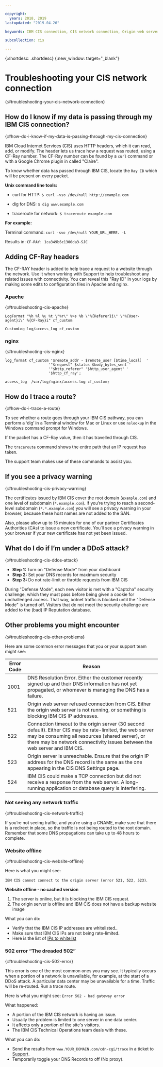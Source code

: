 ```yaml
---

copyright:
  years: 2018, 2019
lastupdated: "2019-04-26"

keywords: IBM CIS connection, CIS network connection, Origin web server, troubleshooting

subcollection: cis

---
```


{:shortdesc: .shortdesc}
{:new_window: target="_blank"}

# Troubleshooting your CIS network connection
{:#troubleshooting-your-cis-network-connection}

## How do I know if my data is passing through my IBM CIS connection?
{:#how-do-i-know-if-my-data-is-passing-through-my-cis-connection}

IBM Cloud Internet Services (CIS) uses HTTP headers, which it can read, add, or modify. The header lets us trace how a request was routed, using a CF-Ray number. The CF-Ray number can be found by a `curl` command or with a Google Chrome plugin in called "Claire".

To know whether data has passed through IBM CIS, locate the `Ray ID` which will be present on every packet.

**Unix command line tools:**

 * curl for HTTP:
`$ curl -vso /dev/null http://example.com`

 * dig for DNS:
`$ dig www.example.com`

 * traceroute for network:
`$ traceroute example.com`

**For example:**

Terminal command:  `curl -svo /dev/null YOUR_URL_HERE. -L`

Results in: `CF-RAY: 1ca349b6c1300da3-SJC`

## Adding CF-Ray headers

The CF-RAY header is added to help trace a request to a website through the network. Use it when working with Support to help troubleshoot any related issues with connectivity. You can reveal this "Ray ID" in your logs by making some edits to configuration files in Apache and nginx.

### Apache
{:#troubleshooting-cis-apache}

```
LogFormat "%h %l %u %t \"%r\" %>s %b \"%{Referer}i\" \"%{User-agent}i\" %{CF-Ray}i" cf_custom

CustomLog log/access_log cf_custom
```

### nginx
{:#troubleshooting-cis-nginx}

```
log_format cf_custom '$remote_addr - $remote_user [$time_local]  '
                    '"$request" $status $body_bytes_sent '
                    '"$http_referer" "$http_user_agent" '
                    '$http_cf_ray';

access_log  /var/log/nginx/access.log cf_custom;
```

## How do I trace a route?
{:#how-do-i-trace-a-route}

To see whether a route goes through your IBM CIS pathway, you can perform a ‘dig’ in a Terminal window for Mac or Linux
or use `nslookup` in the Windows command prompt for Windows.

If the packet has a CF-Ray value, then it has travelled through CIS.

The `traceroute` command shows the entire path that an IP request has taken.

The support team makes use of these commands to assist you.

## If you see a privacy warning
{:#troubleshooting-cis-privacy-warning}

The certificates issued by IBM CIS cover the root domain (`example.com`) and one level of subdomain (`*.example.com`). If you’re trying to reach a second-level subdomain (`*.*.example.com`) you will see a privacy warning in your browser, because these host names are not added to the SAN.

Also, please allow up to 15 minutes for one of our partner Certificates Authorities (CAs) to issue a new certificate. You’ll see a privacy warning in your browser if your new certificate has not yet been issued.

## What do I do if I’m under a DDoS attack?
{:#troubleshooting-cis-ddos-attack}

 * **Step 1:** Turn on "Defense Mode" from your dashboard
 * **Step 2:** Set your DNS records for maximum security
 * **Step 3:** Do not rate-limit or throttle requests from IBM CIS
 
During "Defense Mode", each new visitor is met with a "Captcha" security challenge, which they must pass before being given a cookie for unchallenged access. That way, botnet traffic is blocked until the "Defense Mode" is turned off. Visitors that do not meet the security challenge are added to the (bad) IP Reputation database.

## Other problems you might encounter
{:#troubleshooting-cis-other-problems}

Here are some common error messages that you or your support team might see:

| Error Code    | Reason |
| ------------- | ------------- |
| 1001  | DNS Resolution Error. Either the customer recently signed up and their DNS information has not yet propagated, or whomever is managing the DNS has a failure. |
| 521  | Origin web server refused connection from CIS. Either the origin web server is not running, or something is blocking IBM CIS IP addresses. |
| 522  | Connection timeout to the origin server (30 second default). Either CIS may be rate-limited, the web server may be consuming all resources (shared server), or there may be network connectivity issues between the web server and IBM CIS. |
| 523  | Origin server is unreachable. Ensure that the origin IP address for the DNS record is the same as the one appearing in the CIS DNS Settings page. |
| 524  | IBM CIS could make a TCP connection but did not receive a response from the web server. A long-running application or database query is interfering. |

### Not seeing any network traffic
{:#troubleshooting-cis-network-traffic}

If you’re not seeing traffic, and you’re using a CNAME, make sure that there is a redirect in place, so the traffic is not being routed to the root domain. Remember that some DNS propagations can take up to 48 hours to complete.

### Website offline
{:#troubleshooting-cis-website-offline}

Here is what you might see:

`IBM CIS cannot connect to the origin server (error 521, 522, 523)`.

**Website offline - no cached version**

1. The server is online, but it is blocking the IBM CIS request.
2. The origin server is offline and IBM CIS does not have a backup website image 

What you can do:

* Verify that the IBM CIS IP addresses are whitelisted..
* Make sure that IBM CIS IPs are not being rate-limited.
* Here is the list of [IPs to whitelist](/docs/infrastructure/cis?topic=cis-cis-whitelisted-ip-addresses)

### 502 error “The dreaded 502”
{:#troubleshooting-cis-502-error}

This error is one of the most common ones you may see. It typically occurs when a portion of a network is unavailable, for example, at the start of a DDoS attack. A particular data center may be unavailable for a time. Traffic will be re-routed. Run a trace route. 

Here is what you might see: `Error 502 - bad gateway error`

What happened:

* A portion of the IBM CIS network is having an issue.
* Usually the problem is limited to one server in one data center.
* It affects only a portion of the site's visitors.
* The IBM CIS Technical Operations team deals with these.

What you can do:

* Send the results from `www.YOUR_DOMAIN.com/cdn-cgi/trace` in a ticket to [Support](/docs/get-support?topic=get-support-getting-customer-support).
* Temporarily toggle your DNS Records to off (No proxy).

